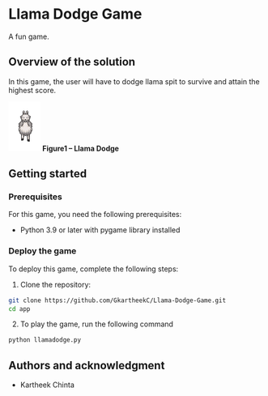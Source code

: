 # Llama Dodge Game
A fun game.

## Overview of the solution
In this game, the user will have to dodge llama spit to survive and attain the highest score.

![Llama](./app/Llama.png)
**Figure1 – Llama Dodge**

## Getting started

### Prerequisites

For this game, you need the following prerequisites:
* Python 3.9 or later with pygame library installed

### Deploy the game

To deploy this game, complete the following steps:

1.	Clone the repository:

```bash
git clone https://github.com/GkartheekC/Llama-Dodge-Game.git
cd app

```

2. To play the game, run the following command 

```bash
python llamadodge.py

```

## Authors and acknowledgment
* Kartheek Chinta




